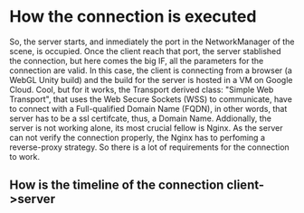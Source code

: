# How the connection is executed

So, the server starts, and inmediately the port in the NetworkManager of the scene, is occupied. Once the client reach that port, the server stablished the connection, but here comes the big IF, all the parameters for the connection are valid. In this case, the client is connecting from a browser (a WebGL Unity build) and the build for the server is hosted in a VM on Google Cloud. Cool, but for it works, the Transport derived class: "Simple Web Transport", that uses the Web Secure Sockets (WSS) to communicate, have to connect with a Full-qualified Domain Name (FQDN), in other words, that server has to be a ssl certifcate, thus, a Domain Name. Addionally, the server is not working alone, its most crucial fellow is Nginx. As the server can not verify the connection properly, the Nginx has to perfoming a reverse-proxy strategy. So there is a lot of requirements for the connection to work.

## How is the timeline of the connection client->server

